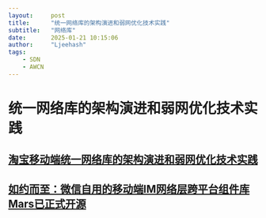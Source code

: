 ```yaml
---
layout:     post
title:      "统一网络库的架构演进和弱网优化技术实践"
subtitle:   "网络库"
date:       2025-01-21 10:15:06
author:     "Ljeehash"
tags:
    - SDN
    - AWCN
---
```





# 统一网络库的架构演进和弱网优化技术实践

## [淘宝移动端统一网络库的架构演进和弱网优化技术实践](https://cloud.tencent.com/developer/article/2346710)

## [如约而至：微信自用的移动端IM网络层跨平台组件库Mars已正式开源](http://www.52im.net/thread-4359-1-1.html)
